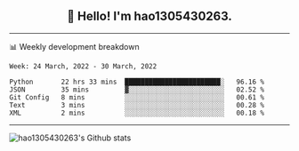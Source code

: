 <h2 align="center">👋 Hello! I'm hao1305430263.</h2>


---- 
📊 Weekly development breakdown

<!--START_SECTION:waka-->
```text
Week: 24 March, 2022 - 30 March, 2022

Python       22 hrs 33 mins  ████████████████████████░   96.16 % 
JSON         35 mins         ▓░░░░░░░░░░░░░░░░░░░░░░░░   02.52 % 
Git Config   8 mins          ░░░░░░░░░░░░░░░░░░░░░░░░░   00.61 % 
Text         3 mins          ░░░░░░░░░░░░░░░░░░░░░░░░░   00.28 % 
XML          2 mins          ░░░░░░░░░░░░░░░░░░░░░░░░░   00.18 % 
```
<!--END_SECTION:waka-->
----
![hao1305430263's Github stats](https://github-readme-stats.vercel.app/api?username=hao1305430263&show_icons=true)


<!--
**hao1305430263/hao1305430263** is a ✨ _special_ ✨ repository because its `README.md` (this file) appears on your GitHub profile.

Here are some ideas to get you started:

- 🔭 I’m currently working on ...
- 🌱 I’m currently learning ...
- 👯 I’m looking to collaborate on ...
- 🤔 I’m looking for help with ...
- 💬 Ask me about ...
- 📫 How to reach me: ...
- 😄 Pronouns: ...
- ⚡ Fun fact: ...
-->
